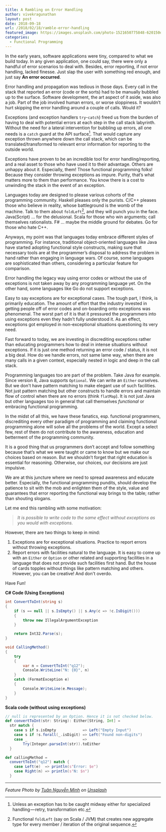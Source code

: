 ```yaml
---
title: A Rambling on Error Handling
author: vivekragunathan
layout: post
date: 2018-09-18
url: /2018/02/18/ramble-error-handling
featured_image: https://images.unsplash.com/photo-1521650775848-620150d73160?ixlib=rb-1.2.1&ixid=eyJhcHBfaWQiOjEyMDd9&auto=format&fit=crop&w=2912&q=80
categories:
  - Functional Programming
---
```


In the early years, software applications were tiny, compared to what we build today. In any given application, one could say, there were only a handful of error scenarios to deal with. Besides, error reporting, if not error handling, lacked finesse. Just slap the user with something red enough, and just say **An error occurred**.

<!--more-->

Error handling and propagation was tedious in those days. Every call in the stack that reported an error (code or the sorts) had to be manually bubbled up to the surface. Software development, the art aspect of it aside, was also a job. Part of the job involved human errors, or worse sloppiness. It wouldn’t hurt skipping the error handling around a couple of calls. Would it?

Exceptions (and exception handlers `try`-`catch`) freed us from the burden of having to deal with potential errors at each step in the call stack labyrinth. Without the need for a lateral intervention for bubbling up errors, all one needs is a `catch` guard at the API surface[^1]. That would capture any exception thrown anywhere down the call stack, which can be translated/transformed to relevant error information for reporting to the outside world.

Exceptions have proven to be an incredible tool for error handling/reporting, and a real asset to those who have used it to their advantage. Others are unhappy about it. Especially, them! Those functional programming folks! Because they consider throwing exceptions as impure. Purity, that’s what matters more to them than performance. You know there is a cost to unwinding the stack in the event of an exception.

Languages today are designed to please various cohorts of the programming community. Haskell pleases only the purists. C/C++ pleases those who believe in reality, whose battleground is the womb of the machine. Talk to them about `foldLeft`[^2], and they will punch you in the face. Java(Script) ... for the delusional. Scala for those who win arguments; call themselves rationalists. F# ... maybe the middle ground for debates. Go for those who hate C++.

Anyways, my point was that languages today embrace different styles of programming. For instance, traditional object-oriented languages like Java have started adopting functional style constructs, making sure that necessary tools are at the programmer’s disposal to address the problem in hand rather than engaging in language wars. Of course, some languages are sophisticated than others, considering a particular feature for comparison.

Error handling the legacy way using error codes or without the use of exceptions is not taken away by any programming language yet. On the other hand, some languages like Go do not support exceptions.

Easy to say exceptions are for exceptional cases. The tough part, I think, is primarily education. The amount of effort that the industry invested in getting people off of error codes and on-boarding onto exceptions was phenomenal. The worst part of it is that it pressured the programmers into using exceptions even they hadn’t fully understood it. As an effect, exceptions got employed in non-exceptional situations questioning its very need.

Fast forward to today, we are investing in discrediting exceptions rather than educating programmers how to deal in intense situations without exceptions. If it is just one method returning an error code / status, it is not a big deal. How do we handle errors, not same lame way, when there are many calls in a given context, especially nested in logic and deep in the call stack.

Programming languages too are part of the problem. Take Java for example. Since version 8, Java supports `Optional`. We can write an `Either` ourselves. But we don't have pattern matching to make elegant use of such facilities. Not just pattern matching but other constructs to handle errors and maintain flow of control when there are no errors (think `flatMap`). It is not just Java but other languages too in general that call themselves *functional* or embracing functional programming.

In the midst of all this, we have these fanatics, esp. functional programmers, discrediting every other paradigm of programming and claiming functional programming alone will solve all the problems of the world. Except a select few, rest of them do not contribute to the awareness, education and betterment of the programming community.

It is a good thing that us programmers don’t accept and follow something because that’s what we were taught or came to know but we make our choices based on reason. But we shouldn’t forget that right education is essential for reasoning. Otherwise, our choices, our decisions are just impulsive.

We are at this juncture where we need to spread awareness and educate better. Especially, the functional programming pundits, should develop the patience to sit with the mob and enlighten them of the style, value and guarantees that error reporting the functional way brings to the table; rather than shouting slogans.

Let me end this rambling with some motivation:

> *It is possible to write code to the same effect without exceptions as you would with exceptions.*

However, there are two things to keep in mind:

1. Exceptions are for exceptional situations. Practice to report errors without throwing exceptions.
2. Report errors with facilities natural to the language. It is easy to come up with an `Either` or `Option` or other related and supporting facilities in a language that does not provide such facilities first hand. But the house of cards topples without things like pattern matching and others. However, you can be creative! And don't overdo.

Have Fun!

**C# Code (Using Exceptions)**

```csharp
int ConvertToInt(string s)
{
    if (s == null || s.IsEmpty() || s.Any(c => !c.IsDigit()))
    {
        throw new IllegalArgumentException
    }

    return Int32.Parse(s);
}

void CallingMethod()
{
    try
    {
        var n = ConvertToInt("q12");
        Console.WriteLine("N: {0}", n)
    }
    catch (FormatException e)
    {
        Console.WriteLine(e.Message);
    }
}
```

**Scala code (without using exceptions)**

```scala
// null is represented by an Option. Hence it is not checked below.
def convertToInt(str: String): Either[String, Int] =
  str match {
    case s if s.isEmpty            => Left("Empty Input")
    case s if !s.forall(_.isDigit) => Left("Found non-digits")
    case _                         =>
        Try(Integer.parseInt(str)).toEither
  }

def callingMethod =
  convertToInt("q12") match {
    case Left(e)  => println(s"Error: $e")
    case Right(n) => println(s"N: $n")
  }
```

***

[^1]: Unless an exception has to be caught midway either for specialized handling — retry, transformation etc.
[^2]: Functional `foldLeft` (say on Scala / JVM) that creates new aggregate type for every member / iteration of the original sequence.

_Feature Photo by [Tuân Nguyễn Minh](https://unsplash.com/photos/WeA1uHnzf60) on [Unsplash](https://unsplash.com/)_
